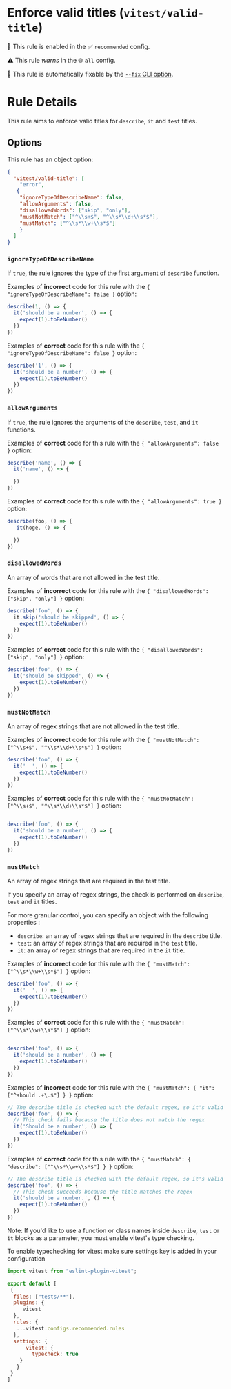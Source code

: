 # Enforce valid titles (`vitest/valid-title`)

💼 This rule is enabled in the ✅ `recommended` config.

⚠️ This rule _warns_ in the 🌐 `all` config.

🔧 This rule is automatically fixable by the [`--fix` CLI option](https://eslint.org/docs/latest/user-guide/command-line-interface#--fix).

<!-- end auto-generated rule header -->

# Rule Details

This rule aims to enforce valid titles for `describe`, `it` and `test` titles.

## Options

This rule has an object option:

```json
{
  "vitest/valid-title": [
	"error",
   {
    "ignoreTypeOfDescribeName": false,
    "allowArguments": false,
    "disallowedWords": ["skip", "only"],
    "mustNotMatch": ["^\\s+$", "^\\s*\\d+\\s*$"],
    "mustMatch": ["^\\s*\\w+\\s*$"]
    }
  ]
}
```

### `ignoreTypeOfDescribeName`

If `true`, the rule ignores the type of the first argument of `describe` function.

Examples of **incorrect** code for this rule with the `{ "ignoreTypeOfDescribeName": false }` option:

```js
describe(1, () => {
  it('should be a number', () => {
	expect(1).toBeNumber()
  })
})
```

Examples of **correct** code for this rule with the `{ "ignoreTypeOfDescribeName": false }` option:

```js
describe('1', () => {
  it('should be a number', () => {
	expect(1).toBeNumber()
  })
})
```

### `allowArguments`

If `true`, the rule ignores the arguments of the `describe`, `test`, and `it` functions.

Examples of **correct** code for this rule with the `{ "allowArguments": false }` option:

```js
describe('name', () => {
  it('name', () => {

  })
})
```

Examples of **correct** code for this rule with the `{ "allowArguments": true }` option:

```js
describe(foo, () => {
   it(hoge, () => {

  })
})
```

### `disallowedWords`

An array of words that are not allowed in the test title.

Examples of **incorrect** code for this rule with the `{ "disallowedWords": ["skip", "only"] }` option:

```js
describe('foo', () => {
  it.skip('should be skipped', () => {
	expect(1).toBeNumber()
  })
})
```

Examples of **correct** code for this rule with the `{ "disallowedWords": ["skip", "only"] }` option:

```js
describe('foo', () => {
  it('should be skipped', () => {
	expect(1).toBeNumber()
  })
})
```

### `mustNotMatch`

An array of regex strings that are not allowed in the test title.

Examples of **incorrect** code for this rule with the `{ "mustNotMatch": ["^\\s+$", "^\\s*\\d+\\s*$"] }` option:

```js
describe('foo', () => {
  it('  ', () => {
	expect(1).toBeNumber()
  })
})
```

Examples of **correct** code for this rule with the `{ "mustNotMatch": ["^\\s+$", "^\\s*\\d+\\s*$"] }` option:

```js

describe('foo', () => {
  it('should be a number', () => {
	expect(1).toBeNumber()
  })
})
```

### `mustMatch`

An array of regex strings that are required in the test title.

If you specify an array of regex strings, the check is performed on `describe`, `test` and `it` titles.

For more granular control, you can specify an object with the following properties :

- `describe`: an array of regex strings that are required in the `describe` title.
- `test`: an array of regex strings that are required in the `test` title.
- `it`: an array of regex strings that are required in the `it` title.

Examples of **incorrect** code for this rule with the `{ "mustMatch": ["^\\s*\\w+\\s*$"] }` option:

```js
describe('foo', () => {
  it('  ', () => {
	expect(1).toBeNumber()
  })
})
```

Examples of **correct** code for this rule with the `{ "mustMatch": ["^\\s*\\w+\\s*$"] }` option:

```js

describe('foo', () => {
  it('should be a number', () => {
	expect(1).toBeNumber()
  })
})
```

Examples of **incorrect** code for this rule with the `{ "mustMatch": { "it": ["^should .+\.$"] } }` option:

```js
// The describe title is checked with the default regex, so it's valid
describe('foo', () => {
  // This check fails because the title does not match the regex
  it('Should be a number', () => {
    expect(1).toBeNumber()
  })
})
```

Examples of **correct** code for this rule with the `{ "mustMatch": { "describe": ["^\\s*\\w+\\s*$"] } }` option:

```js
// The describe title is checked with the default regex, so it's valid
describe('foo', () => {
  // This check succeeds because the title matches the regex
  it('should be a number.', () => {
    expect(1).toBeNumber()
  })
})
```

Note: If you'd like to use a function or class names inside `describe`, `test` or `it` blocks as a parameter, you must enable vitest's type checking.

To enable typechecking for vitest make sure settings key is added in your configuration

```js
import vitest from "eslint-plugin-vitest";

export default [
 {
  files: ["tests/**"],
  plugins: {
     vitest
  },
  rules: {
   ...vitest.configs.recommended.rules
  },
  settings: {
      vitest: {
        typecheck: true
    }
   }
 }
]
```

